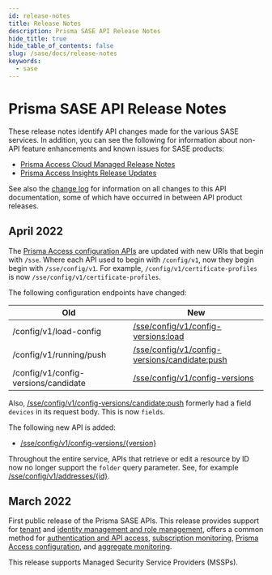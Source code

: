 ```yaml
---
id: release-notes
title: Release Notes
description: Prisma SASE API Release Notes
hide_title: true
hide_table_of_contents: false
slug: /sase/docs/release-notes
keywords:
  - sase
---
```


# Prisma SASE API Release Notes

These release notes identify API changes made for the various SASE services. In addition, you can
see the following for information about non-API feature enhancements and known issues for SASE products:

- [Prisma Access Cloud Managed Release Notes](https://docs.paloaltonetworks.com/prisma/prisma-access/prisma-access-cloud-managed-release-notes/release-information)
- [Prisma Access Insights Release Updates](https://docs.paloaltonetworks.com/prisma/prisma-access/prisma-access-insights/insights/app-updates)

See also the [change log](/sase/docs/release-notes/changelog) for information on all changes to this API documentation, some of which have
occurred in between API product releases.

## April 2022

The [Prisma Access configuration APIs](/sase/docs/prisma-access-config)
are updated with new URIs that begin with `/sse`. Where each API used to begin with `/config/v1`, now they begin
begin with `/sse/config/v1`. For example, `/config/v1/certificate-profiles` is now
`/sse/config/v1/certificate-profiles`.

The following configuration endpoints have changed:

| Old                                  | New                                                                                                              |
| ------------------------------------ | ---------------------------------------------------------------------------------------------------------------- |
| /config/v1/load-config               | [/sse/config/v1/config-versions:load](/sase/api/prisma-access-config/load-a-configuration)                       |
| /config/v1/running/push              | [/sse/config/v1/config-versions/candidate:push](/sase/api/prisma-access-config/push-the-candidate-configuration) |
| /config/v1/config-versions/candidate | [/sse/config/v1/config-versions](/sase/api/prisma-access-config/list-the-candidate-configurations)               |

Also, [/sse/config/v1/config-versions/candidate:push](/sase/api/prisma-access-config/get-a-configuration-by-version)
formerly had a field `devices` in its request body. This is now `fields`.

The following new API is added:

- [/sse/config/v1/config-versions/{version}](/sase/api/prisma-access-config/get-a-configuration-by-version)

Throughout the entire service, APIs that retrieve or edit a resource by ID now no longer support the
`folder` query parameter. See, for example [/sse/config/v1/addresses/{id}](/sase/api/prisma-access-config/get-an-address-by-id).

## March 2022

First public release of the Prisma SASE APIs. This release provides support for
[tenant](/sase/docs/tenant-service-groups) and
[identity management and role management](/sase/docs/roles),
offers a common method for
[authentication and API access](/sase/docs/api-call),
[subscription monitoring](/sase/api/subscription/subscription-service),
[Prisma Access configuration](/sase/docs/prisma-access-config),
and [aggregate monitoring](/sase/docs/mt-monitor).

This release supports Managed Security Service Providers (MSSPs).
